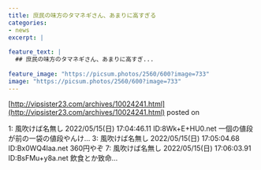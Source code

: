 ```yaml
---
title: 庶民の味方のタマネギさん、あまりに高すぎる
categories:
- news
excerpt: |
  
feature_text: |
  ## 庶民の味方のタマネギさん、あまりに高すぎ...
  
feature_image: "https://picsum.photos/2560/600?image=733"
image: "https://picsum.photos/2560/600?image=733"
---
```


[http://vipsister23.com/archives/10024241.html](http://vipsister23.com/archives/10024241.html)
posted on 

<!--more-->

1: 風吹けば名無し 2022/05/15(日) 17:04:46.11 ID:8Wk+E+HU0.net 一個の値段が前の一袋の値段やんけ… 3: 風吹けば名無し 2022/05/15(日) 17:05:04.68 ID:Bx0WQ4laa.net 360円やぞ 7: 風吹けば名無し 2022/05/15(日) 17:06:03.91 ID:BsFMu+y8a.net 飲食とか致命...
